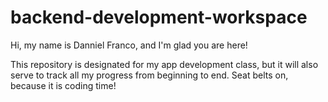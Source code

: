 # backend-development-workspace

Hi, my name is Danniel Franco, and I'm glad you are here!

 This repository is designated for my app development class, but it will also serve to track all my progress from beginning to end. Seat belts on, because it is coding time!

